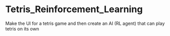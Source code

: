 # Tetris_Reinforcement_Learning
Make the UI for a tetris game and then create an AI (RL agent) that can play tetris on its own
